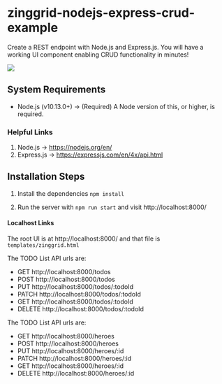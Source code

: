 # zinggrid-nodejs-express-crud-example

Create a REST endpoint with Node.js and Express.js. You will have a working UI component enabling CRUD functionality in minutes!

![](https://d2ddoduugvun08.cloudfront.net/items/1b0N471t0e2A0f340z3V/Screen%20Recording%202020-02-11%20at%2010.02%20AM.gif)

## System Requirements

- Node.js (v10.13.0+) -> (Required) A Node version of this, or higher, is required.

### Helpful Links

1. Node.js -> https://nodejs.org/en/
2. Express.js -> https://expressjs.com/en/4x/api.html

## Installation Steps

1. Install the dependencies `npm install`

2. Run the server with `npm run start` and visit http://localhost:8000/
  
#### Localhost Links

The root UI is at http://localhost:8000/ and that file is `templates/zinggrid.html`

The TODO List API urls are:
- GET http://localhost:8000/todos
- POST http://localhost:8000/todos
- PUT http://localhost:8000/todos/:todoId
- PATCH http://localhost:8000/todos/:todoId
- GET http://localhost:8000/todos/:todoId
- DELETE http://localhost:8000/todos/:todoId

The TODO List API urls are:
- GET http://localhost:8000/heroes
- POST http://localhost:8000/heroes
- PUT http://localhost:8000/heroes/:id
- PATCH http://localhost:8000/heroes/:id
- GET http://localhost:8000/heroes/:id
- DELETE http://localhost:8000/heroes/:id
